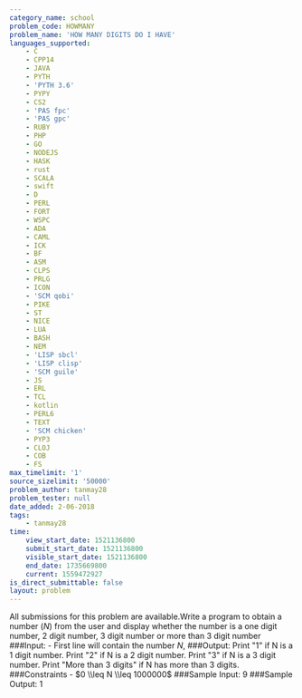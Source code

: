 ```yaml
---
category_name: school
problem_code: HOWMANY
problem_name: 'HOW MANY DIGITS DO I HAVE'
languages_supported:
    - C
    - CPP14
    - JAVA
    - PYTH
    - 'PYTH 3.6'
    - PYPY
    - CS2
    - 'PAS fpc'
    - 'PAS gpc'
    - RUBY
    - PHP
    - GO
    - NODEJS
    - HASK
    - rust
    - SCALA
    - swift
    - D
    - PERL
    - FORT
    - WSPC
    - ADA
    - CAML
    - ICK
    - BF
    - ASM
    - CLPS
    - PRLG
    - ICON
    - 'SCM qobi'
    - PIKE
    - ST
    - NICE
    - LUA
    - BASH
    - NEM
    - 'LISP sbcl'
    - 'LISP clisp'
    - 'SCM guile'
    - JS
    - ERL
    - TCL
    - kotlin
    - PERL6
    - TEXT
    - 'SCM chicken'
    - PYP3
    - CLOJ
    - COB
    - FS
max_timelimit: '1'
source_sizelimit: '50000'
problem_author: tanmay28
problem_tester: null
date_added: 2-06-2018
tags:
    - tanmay28
time:
    view_start_date: 1521136800
    submit_start_date: 1521136800
    visible_start_date: 1521136800
    end_date: 1735669800
    current: 1559472927
is_direct_submittable: false
layout: problem
---
```

All submissions for this problem are available.Write a program to obtain a number $(N)$ from the user and display whether the number is a one digit number, 2 digit number, 3 digit number or more than 3 digit number ###Input: - First line will contain the number $N$, ###Output: Print "1" if N is a 1 digit number. Print "2" if N is a 2 digit number. Print "3" if N is a 3 digit number. Print "More than 3 digits" if N has more than 3 digits. ###Constraints - $0 \\leq N \\leq 1000000$ ###Sample Input: 9 ###Sample Output: 1

